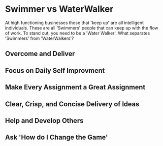 # Swimmer vs WaterWalker

At high functioning businesses those that 'keep up' are all intelligent individuals. These are all 'Swimmers' people that can keep up with the flow of work. To stand out, you need to be a 'Water Walker'. What separates 'Swimmers' from 'WaterWalkers'?

## Overcome and Deliver

## Focus on Daily Self Improvment

## Make Every Assignment a Great Assignment

## Clear, Crisp, and Concise Delivery of Ideas


## Help and Develop Others

## Ask 'How do I Change the Game'